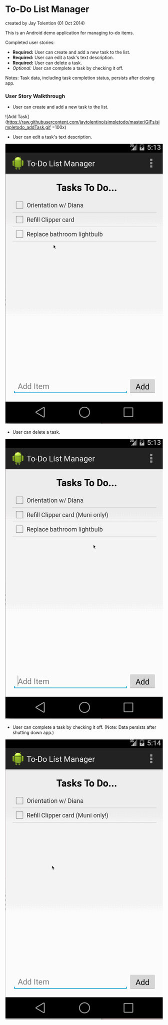 # To-Do List Manager
created by Jay Tolention (01 Oct 2014)

This is an Android demo application for managing to-do items.

Completed user stories:
* __Required:__ User can create and add a new task to the list.
* __Required:__ User can edit a task's text description.
* __Required:__ User can delete a task.
* _Optional:_ User can complete a task by checking it off.

Notes:
Task data, including task completion status, persists after closing app.

### User Story Walkthrough

* User can create and add a new task to the list.

![Add Task](https://raw.githubusercontent.com/jaytolentino/simpletodo/master/GIFs/simpletodo_addTask.gif =100x)

* User can edit a task's text description.

![Add Task](https://raw.githubusercontent.com/jaytolentino/simpletodo/master/GIFs/simpletodo_editDescr.gif)

* User can delete a task.

![Add Task](https://raw.githubusercontent.com/jaytolentino/simpletodo/master/GIFs/simpletodo_deleteTask.gif)

* User can complete a task by checking it off. (Note: Data persists after shutting down app.)

![Add Task](https://raw.githubusercontent.com/jaytolentino/simpletodo/master/GIFs/simpletodo_tasksPersist.gif)

